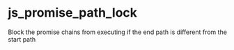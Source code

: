 # js_promise_path_lock
Block the promise chains from executing if the end path is different from the start path
